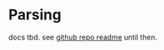 # Parsing

docs tbd. see [github repo readme](https://github.com/skrapeit/skrape.it/blob/master/README.md) until then. 

